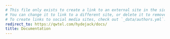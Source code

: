 ```yaml
---
# This file only exists to create a link to an external site in the sidebar.
# You can change it to link to a different site, or delete it to remove the "Documentation" link.
# To create links to social media sites, check out `_data/authors.yml`!
redirect_to: https://qwtel.com/hydejack/docs/
title: Documentation
---
```

